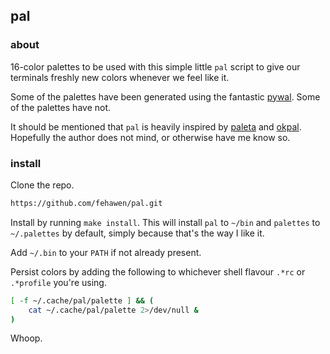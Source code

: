 ## pal

### about

16-color palettes to be used with this simple little `pal` script to give our terminals freshly new colors whenever we feel like it.

Some of the palettes have been generated using the fantastic [pywal](https://github.com/dylanaraps/pywal). Some of the palettes have not.

It should be mentioned that `pal` is heavily inspired by [paleta](https://github.com/dylanaraps/paleta/blob/master/paleta) and [okpal](https://github.com/dylanaraps/okpal/blob/master/okpal). Hopefully the author does not mind, or otherwise have me know so.

### install

Clone the repo.

```sh
https://github.com/fehawen/pal.git
```

Install by running `make install`. This will install `pal` to `~/bin` and `palettes` to `~/.palettes` by default, simply because that's the way I like it.

Add `~/.bin` to your `PATH` if not already present.

Persist colors by adding the following to whichever shell flavour `.*rc` or `.*profile` you're using.

```sh
[ -f ~/.cache/pal/palette ] && (
    cat ~/.cache/pal/palette 2>/dev/null &
)
```

Whoop.
